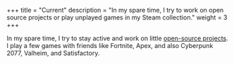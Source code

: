 +++
title = "Current"
description = "In my spare time, I try to work on open source projects or play unplayed games in my Steam collection."
weight = 3 
+++

In my spare time, I try to stay active and work on little 
[open-source projects](https://github.com/camerondurham).
I play a few games with friends like Fortnite, Apex, and also Cyberpunk 2077,
Valheim, and Satisfactory.
